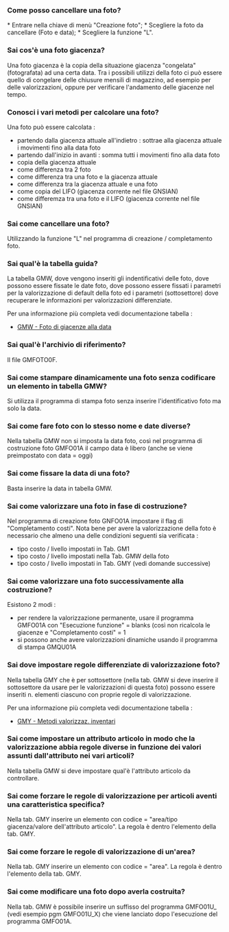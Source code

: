 ### **Come posso cancellare una foto?**

 \* Entrare nella chiave di menù "Creazione foto";
 \* Scegliere la foto da cancellare (Foto e data);
 \* Scegliere la funzione "L".
### **Sai cos'è una foto giacenza?**

Una foto giacenza è la copia della situazione giacenza "congelata" (fotografata) ad una certa data.
Tra i possibili utilizzi della foto ci può essere quello di congelare delle chiusure mensili di magazzino, ad esempio per delle valorizzazioni, oppure per verificare l'andamento delle giacenze nel tempo.
### **Conosci i vari metodi per calcolare una foto?**

Una foto può essere calcolata : 
-  partendo dalla giacenza attuale all'indietro :  sottrae alla giacenza attuale i movimenti fino alla data foto
-  partendo dall'inizio in avanti :  somma tutti i movimenti fino alla data foto
-  copia della giacenza attuale
-  come differenza tra 2 foto
-  come differenza tra una foto e la giacenza attuale
-  come differenza tra la giacenza attuale e una foto
-  come copia del LIFO (giacenza corrente nel file GNSIAN)
-  come differemza tra una foto e il LIFO (giacenza corrente nel file GNSIAN)

### **Sai come cancellare una foto?**

Utilizzando la funzione "L" nel programma di creazione / completamento foto.
### **Sai qual'è la tabella guida?**

La tabella GMW, dove vengono inseriti gli indentificativi delle foto, dove possono essere fissate le date foto, dove possono essere fissati i parametri per la valorizzazione di default della foto ed i parametri (sottosettore) dove recuperare le informazioni per valorizzazioni differenziate.

Per una informazione più completa vedi documentazione tabella : 
- [GMW - Foto di giacenze alla data](Sorgenti/DOC/OG/TA/GMW)
### **Sai qual'è l'archivio di riferimento?**

Il file GMFOTO0F.
### **Sai come stampare dinamicamente una foto senza codificare un elemento in tabella GMW?**

Si utilizza il programma di stampa foto senza inserire l'identificativo foto ma solo la data.
### **Sai come fare foto con lo stesso nome e date diverse?**

Nella tabella GMW non si imposta la data foto, così nel programma di costruzione foto GMFO01A il campo data è libero (anche se viene preimpostato con data = oggi)
### **Sai come fissare la data di una foto?**

Basta inserire la data in tabella GMW.
### **Sai come valorizzare una foto in fase di costruzione?**

Nel programma di creazione foto GNFO01A impostare il flag di "Completamento costi". Nota bene per avere la valorizzazione della foto è necessario che almeno una delle condizioni seguenti sia verificata : 
-  tipo costo / livello impostati in Tab. GM1
-  tipo costo / livello impostati nella Tab. GMW della foto
-  tipo costo / livello impostati in Tab. GMY (vedi domande successive)
### **Sai come valorizzare una foto successivamente alla costruzione?**

Esistono 2 modi : 
-  per rendere la valorizzazione permanente, usare il programma GMFO01A con "Esecuzione funzione" = blanks (così non ricalcola le giacenze e "Completamento costi" = 1
-  si possono anche avere valorizzazioni dinamiche usando il programma di stampa GMQU01A
### **Sai dove impostare regole differenziate di valorizzazione foto?**

Nella tabella GMY che è per sottosettore (nella tab. GMW si deve inserire il sottosettore da usare per le valorizzazioni di questa foto) possono essere inseriti n. elementi ciascuno con proprie regole di valorizzazione.

Per una informazione più completa vedi documentazione tabella : 
- [GMY - Metodi valorizzaz. inventari](Sorgenti/DOC/OG/TA/GMY)
### **Sai come impostare un attributo articolo in modo che la valorizzazione abbia regole diverse in funzione dei valori assunti dall'attributo nei vari articoli?**

Nella tabella GMW si deve impostare qual'è l'attributo articolo da controllare.
### **Sai come forzare le regole di valorizzazione per articoli aventi una caratteristica specifica?**

Nella tab. GMY inserire un elemento con codice = "area/tipo giacenza/valore dell'attributo articolo". La regola è dentro l'elemento della tab. GMY.
### **Sai come forzare le regole di valorizzazione di un'area?**

Nella tab. GMY inserire un elemento con codice = "area". La regola è dentro l'elemento della tab. GMY.
### **Sai come modificare una foto dopo averla costruita?**

Nella tab. GMW è possibile inserire un suffisso del programma GMFO01U_ (vedi esempio pgm GMFO01U_X) che viene lanciato dopo l'esecuzione del programma GMFO01A.
